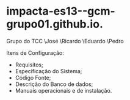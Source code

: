 # impacta-es13--gcm-grupo01.github.io.
 Grupo do TCC
 \José
 \Ricardo
 \Eduardo
 \Pedro

Itens de Configuração:

- Requisitos;
- Especificação do Sistema;
- Código Fonte;
- Descrição do Banco de dados;
- Manuais operacionais e de instalação.
